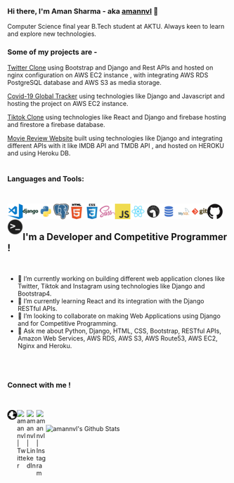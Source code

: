 ### Hi there, I'm Aman Sharma - aka [amannvl][website] 👋

Computer Science final year B.Tech student at AKTU.
Always keen to learn and explore new technologies.

### Some of my projects are -

[Twitter Clone](https://www.twitter.amannvl.me) using Bootstrap and Django and Rest APIs and hosted on nginx configuration on AWS EC2 instance , with integrating AWS RDS PostgreSQL database and AWS S3 as media storage.

[Covid-19 Global Tracker](https://www.covid.amannvl.me) using technologies like Django and Javascript and hosting the project on AWS EC2 instance.

[Tiktok Clone](http://tiktok.amannvl.me/) using technologies like React and Django and firebase hosting and firestore a firebase database.

[Movie Review Website](http://hashtagmovies.herokuapp.com/) built using technologies like Django and integrating different APIs with it like IMDB API and TMDB API , and hosted on HEROKU and using Heroku DB.
<br />
<br />

### Languages and Tools:

<br />

[<img align="left" alt="Visual Studio Code" width="35px" src="https://raw.githubusercontent.com/github/explore/80688e429a7d4ef2fca1e82350fe8e3517d3494d/topics/visual-studio-code/visual-studio-code.png" />][website]
[<img align="left" alt="Django" width="35px" src="https://raw.githubusercontent.com/github/explore/80688e429a7d4ef2fca1e82350fe8e3517d3494d/topics/django/django.png" />][website]
[<img align="left" alt="Python" width="35px" src="https://raw.githubusercontent.com/github/explore/80688e429a7d4ef2fca1e82350fe8e3517d3494d/topics/python/python.png" />][website]
[<img align="left" alt="postgresql" width="35px" src="https://raw.githubusercontent.com/github/explore/80688e429a7d4ef2fca1e82350fe8e3517d3494d/topics/postgresql/postgresql.png" />][website]
[<img align="left" alt="HTML5" width="35px" src="https://raw.githubusercontent.com/github/explore/80688e429a7d4ef2fca1e82350fe8e3517d3494d/topics/html/html.png" />][website]
[<img align="left" alt="CSS3" width="35px" src="https://raw.githubusercontent.com/github/explore/80688e429a7d4ef2fca1e82350fe8e3517d3494d/topics/css/css.png" />][website]
[<img align="left" alt="Sass" width="35px" src="https://raw.githubusercontent.com/github/explore/80688e429a7d4ef2fca1e82350fe8e3517d3494d/topics/sass/sass.png" />][website]
[<img align="left" alt="JavaScript" width="35px" src="https://raw.githubusercontent.com/github/explore/80688e429a7d4ef2fca1e82350fe8e3517d3494d/topics/javascript/javascript.png" />][website]
[<img align="left" alt="React" width="35px" src="https://raw.githubusercontent.com/github/explore/80688e429a7d4ef2fca1e82350fe8e3517d3494d/topics/react/react.png" />][website]
[<img align="left" alt="Deno" width="35px" src="https://raw.githubusercontent.com/github/explore/361e2821e2dea67711cde99c9c40ed357061cf27/topics/deno/deno.png" />][website]
[<img align="left" alt="SQL" width="35px" src="https://raw.githubusercontent.com/github/explore/80688e429a7d4ef2fca1e82350fe8e3517d3494d/topics/sql/sql.png" />][website]
[<img align="left" alt="MySQL" width="35px" src="https://raw.githubusercontent.com/github/explore/80688e429a7d4ef2fca1e82350fe8e3517d3494d/topics/mysql/mysql.png" />][website]
[<img align="left" alt="Git" width="35px" src="https://raw.githubusercontent.com/github/explore/80688e429a7d4ef2fca1e82350fe8e3517d3494d/topics/git/git.png" />][website]
[<img align="left" alt="GitHub" width="35px" src="https://raw.githubusercontent.com/github/explore/78df643247d429f6cc873026c0622819ad797942/topics/github/github.png" />][website]
[<img align="left" alt="HTML5" width="35px" src="https://raw.githubusercontent.com/github/explore/80688e429a7d4ef2fca1e82350fe8e3517d3494d/topics/terminal/terminal.png" />][website]

<br />
<br />

## I'm a Developer and Competitive Programmer !

<br />


- 🔭 I’m currently working on building different web application clones like Twitter, Tiktok and Instagram using technologies like Django and Bootstrap4.
- 🌱 I’m currently learning React and its integration with the Django RESTful APIs.
- 👯 I’m looking to collaborate on making Web Applications using Django and for Competitive Programming.
- 💬 Ask me about Python, Django, HTML, CSS, Bootstrap, RESTful APIs, Amazon Web Services, AWS RDS, AWS S3, AWS Route53, AWS EC2, Nginx and Heroku.
      
<br />
<br />

### Connect with me !

<br />

[<img align="left" alt="amannvl.me" width="22px" src="https://raw.githubusercontent.com/iconic/open-iconic/master/svg/globe.svg" />][website]
[<img align="left" alt="amannvl | Twitter" width="22px" src="https://cdn.jsdelivr.net/npm/simple-icons@v3/icons/twitter.svg" />][twitter]
[<img align="left" alt="amannvl | LinkedIn" width="22px" src="https://cdn.jsdelivr.net/npm/simple-icons@v3/icons/linkedin.svg" />][linkedin]
[<img align="left" alt="amannvl | Instagram" width="22px" src="https://cdn.jsdelivr.net/npm/simple-icons@v3/icons/instagram.svg" />][instagram]

<br />
<br />
<img align="left" alt="amannvl's Github Stats" src="https://github-readme-stats.vercel.app/api?username=amannvl&show_icons=true&hide_border=true" />

[website]: https://www.amannvl.me
[twitter]: https://twitter.com/amannvl
[instagram]: https://instagram.com/hashtag_aman
[linkedin]: https://linkedin.com/in/amannvl
